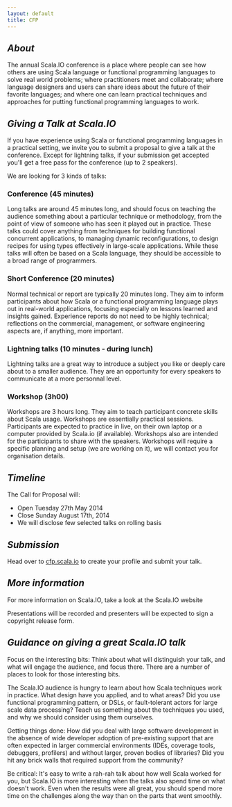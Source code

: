 ```yaml
---
layout: default
title: CFP
---
```

<em>About</em>
----------------
The annual Scala.IO conference is a place where people can see how others are using Scala language or functional programming languages to solve real world problems; where practitioners meet and collaborate; where language designers and users can share ideas about the future of their favorite languages; and where one can learn practical techniques and approaches for putting functional programming languages to work.

<em>Giving a Talk at Scala.IO</em>
----------------
If you have experience using Scala or functional programming languages in a practical setting, we invite you to submit a proposal to give a talk at the conference.
Except for lightning talks, if your submission get accepted you'll get a free pass for the conference (up to 2 speakers).

We are looking for 3 kinds of talks:

### Conference (45 minutes)

Long talks are around 45 minutes long, and should focus on teaching the audience something about a particular technique or methodology, from the point of view of someone who has seen it played out in practice. These talks could cover anything from techniques for building functional concurrent applications, to managing dynamic reconfigurations, to design recipes for using types effectively in large-scale applications. While these talks will often be based on a Scala language, they should be accessible to a broad range of programmers.

### Short Conference (20 minutes)

Normal technical or report are typically 20 minutes long. They aim to inform participants about how Scala or a functional programming language plays out in real-world applications, focusing especially on lessons learned and insights gained. Experience reports do not need to be highly technical; reflections on the commercial, management, or software engineering aspects are, if anything, more important.

### Lightning talks (10 minutes - during lunch)

Lightning talks are a great way to introduce a subject you like or deeply care about to a smaller audience. They are an opportunity for every speakers to communicate at a more personnal level.

### Workshop (3h00)

Workshops are 3 hours long. They aim to teach participant concrete skills about Scala usage. Workshops are essentially practical sessions. Participants are expected to practice in live, on their own laptop or a computer provided by Scala.io (if available). Workshops also are intended for the participants to share with the speakers. Workshops will require a specific planning and setup (we are working on it), we will contact you for organisation details.

<em>Timeline</em>
----------------

The Call for Proposal will:

* Open Tuesday 27th May 2014
* Close Sunday August 17th, 2014
* We will disclose few selected talks on rolling basis

<em>Submission</em>
----------------

Head over to [cfp.scala.io](http://cfp.scala.io) to create your profile and submit your talk.

<em>More information</em>
----------------

For more information on Scala.IO, take a look at the Scala.IO website

Presentations will be recorded and presenters will be expected to sign a copyright release form.

<em>Guidance on giving a great Scala.IO talk</em>
----------------

Focus on the interesting bits: Think about what will distinguish your talk, and what will engage the audience, and focus there. There are a number of places to look for those interesting bits.

The Scala.IO audience is hungry to learn about how Scala techniques work in practice. What design have you applied, and to what areas? Did you use functional programming pattern, or DSLs, or fault-tolerant actors for large scale data processing? Teach us something about the techniques you used, and why we should consider using them ourselves.

Getting things done: How did you deal with large software development in the absence of wide developer adoption of pre-existing support that are often expected in larger commercial environments (IDEs, coverage tools, debuggers, profilers) and without larger, proven bodies of libraries? Did you hit any brick walls that required support from the community?

Be critical: It's easy to write a rah-rah talk about how well Scala worked for you, but Scala.IO is more interesting when the talks also spend time on what doesn't work. Even when the results were all great, you should spend more time on the challenges along the way than on the parts that went smoothly.
